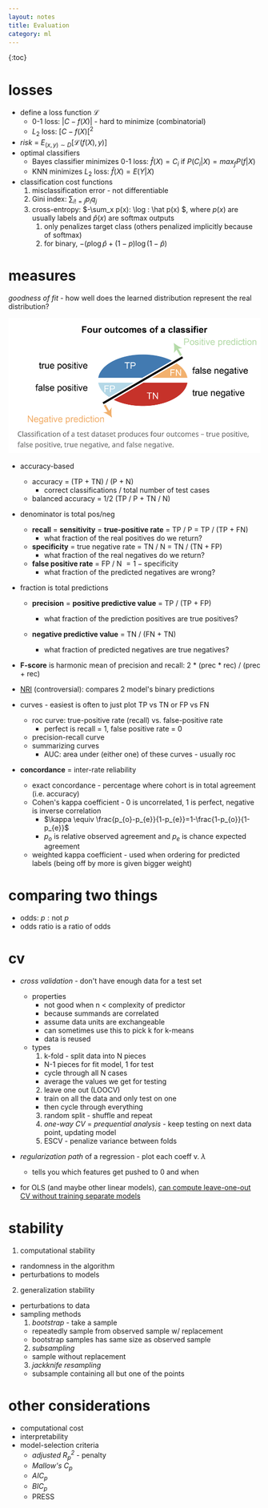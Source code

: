 ```yaml
---
layout: notes
title: Evaluation
category: ml
---
```


{:toc}

# losses

- define a loss function $\mathcal{L}$
  - 0-1 loss: $\vert C-f(X)\vert$  - hard to minimize (combinatorial)
  - $L_2$ loss: $[C-f(X)[^2$
- *risk* = $E_{(x,y)\sim D}[\mathcal L(f(X), y) ]$
- optimal classifiers
  - Bayes classifier minimizes 0-1 loss: $\hat{f}(X)=C_i$ if $P(C_i\vert X)=max_f P(f\vert X)$
  - KNN minimizes $L_2$ loss: $\hat{f}(X)=E(Y\vert X)$ 
- classification cost functions
  1. misclassification error - not differentiable
  2. Gini index: $\sum_{i != j} p_i q_j$
  3. cross-entropy: $-\sum_x p(x)\: \log \: \hat p(x) $, where $p(x)$ are usually labels and $\hat p(x)$ are softmax outputs
     1. only penalizes target class (others penalized implicitly because of softmax)
     2. for binary, $- (p \log \hat p + (1-p) \log (1-\hat p)$

# measures

*goodness of fit* - how well does the learned distribution represent the real distribution?

![Screen Shot 2019-06-30 at 8.27.56 PM](../assets/eval_metrics.png)

- accuracy-based
  - accuracy = (TP + TN) / (P + N)
    - correct classifications / total number of test cases
  - balanced accuracy = 1/2 (TP / P + TN / N)
- denominator is total pos/neg
  - **recall** = **sensitivity** =  **true-positive rate** = TP / P = TP / (TP + FN)
    - what fraction of the real positives do we return?
  - **specificity** = true negative rate = TN / N = TN / (TN + FP)
    - what fraction of the real negatives do we return?
  - **false positive rate** = FP / N $= 1 - \text{specificity}$
    - what fraction of the predicted negatives are wrong?
- fraction is total predictions
  - **precision** = **positive predictive value** = TP / (TP + FP)
    - what fraction of the prediction positives are true positives?

  - **negative predictive value** = TN / (FN + TN)
    - what fraction of predicted negatives are true negatives?
- **F-score** is harmonic mean of precision and recall: 2 * (prec * rec) / (prec + rec)
- [NRI](https://en.wikipedia.org/wiki/Net_reclassification_improvement) (controversial): compares 2 model's binary predictions
- curves - easiest is often to just plot TP vs TN or FP vs FN

  - roc curve: true-positive rate (recall) vs. false-positive rate
    - perfect is recall = 1, false positive rate = 0
  - precision-recall curve
  - summarizing curves
    - AUC: area under (either one) of these curves - usually roc
- **concordance** = inter-rate reliability
   - exact concordance - percentage where cohort is in total agreement (i.e. accuracy)
   - Cohen's kappa coefficient - 0 is uncorrelated, 1 is perfect, negative is inverse correlation
      - $\kappa \equiv \frac{p_{o}-p_{e}}{1-p_{e}}=1-\frac{1-p_{o}}{1-p_{e}}$
      - $p_o$ is relative observed agreement and $p_e$ is chance expected agreement
   - weighted kappa coefficient - used when ordering for predicted labels (being off by more is given bigger weight)

# comparing two things

- odds: $p : \text{not }p$
- odds ratio is a ratio of odds

# cv

- *cross validation* - don't have enough data for a test set
  - properties
    - not good when n < complexity of predictor
    - because summands are correlated
    - assume data units are exchangeable
    - can sometimes use this to pick k for k-means
    - data is reused
  - types
    1. k-fold - split data into N pieces
      - N-1 pieces for fit model, 1 for test
      - cycle through all N cases
      - average the values we get for testing
    2. leave one out (LOOCV)
      - train on all the data and only test on one
      - then cycle through everything
    3. random split - shuffle and repeat
    4. *one-way CV* = *prequential analysis* - keep testing on next data point, updating model
    5. ESCV - penalize variance between folds
- *regularization path* of a regression - plot each coeff v. $\lambda$
  
  - tells you which features get pushed to 0 and when
- for OLS (and maybe other linear models), [can compute leave-one-out CV without training separate models](https://robjhyndman.com/hyndsight/crossvalidation/)

# stability
1. computational stability
  - randomness in the algorithm
  - perturbations to models
2. generalization stability
  - perturbations to data
  - sampling methods
    1. *bootstrap* - take a sample
      - repeatedly sample from observed sample w/ replacement
      - bootstrap samples has same size as observed sample
    2. *subsampling*
      - sample without replacement
    3. *jackknife resampling*
      - subsample containing all but one of the points

# other considerations

- computational cost
- interpretability
- model-selection criteria
  - *adjusted $R^2_p$* - penalty 
  - *Mallow's $C_p$*
  - *$AIC_p$*
  - *$BIC_p$*
  - PRESS